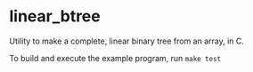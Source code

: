 # linear_btree
Utility to make a complete, linear binary tree from an array, in C.

To build and execute the example program, run
`make test`
